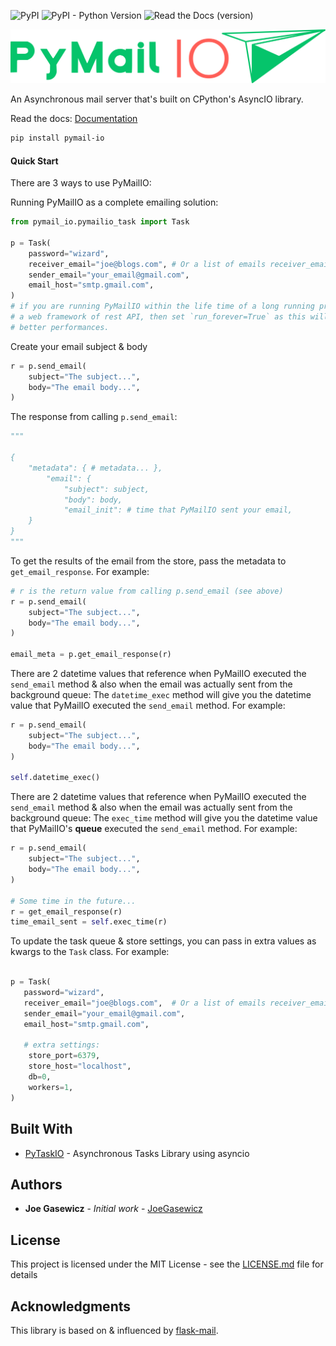 ![PyPI](https://img.shields.io/pypi/v/pymail-io)
![PyPI - Python Version](https://img.shields.io/pypi/pyversions/pymail-io)
![Read the Docs (version)](https://img.shields.io/readthedocs/pymail-io/latest)

![PyMailIO](assets/pymail_io.png)

 An Asynchronous mail server that's built on CPython's AsyncIO library.
 
Read the docs: [Documentation](https://pymail-io.readthedocs.io/en/latest/)


```bash
pip install pymail-io
```

#### Quick Start


There are 3 ways to use PyMailIO:


Running PyMailIO as a complete emailing solution:

```python
from pymail_io.pymailio_task import Task

p = Task(
    password="wizard",
    receiver_email="joe@blogs.com", # Or a list of emails receiver_email=["joe@blogs.com", ...],
    sender_email="your_email@gmail.com",
    email_host="smtp.gmail.com",
)
# if you are running PyMailIO within the life time of a long running process, such as
# a web framework of rest API, then set `run_forever=True` as this will yield much
# better performances.
```
Create your email subject & body
```python
r = p.send_email(
    subject="The subject...",
    body="The email body...",
)

```

The response from calling `p.send_email`:
```python
"""

{
    "metadata": { # metadata... },
        "email": {
            "subject": subject,
            "body": body,
            "email_init": # time that PyMailIO sent your email,
    }
}
"""
```

To get the results of the email from the store, pass the metadata
to `get_email_response`. For example:
```python
# r is the return value from calling p.send_email (see above)
r = p.send_email(
    subject="The subject...",
    body="The email body...",
)

email_meta = p.get_email_response(r)

```
There are 2 datetime values that reference when PyMailIO executed the `send_email`
method & also when the email was actually sent from the background queue:
The `datetime_exec` method will give you the datetime value that PyMailIO executed
the `send_email` method.
For example:
```python
r = p.send_email(
    subject="The subject...",
    body="The email body...",
)

self.datetime_exec()

```

There are 2 datetime values that reference when PyMailIO executed the `send_email`
method & also when the email was actually sent from the background queue:
The `exec_time` method will give you the datetime value that PyMailIO's **queue** executed
the `send_email` method.
For example:

```python
r = p.send_email(
    subject="The subject...",
    body="The email body...",
)

# Some time in the future...
r = get_email_response(r)
time_email_sent = self.exec_time(r)

```


To update the task queue & store settings, you can pass in extra values as kwargs to
the `Task` class. For example:

```python

p = Task(
   password="wizard",
   receiver_email="joe@blogs.com",  # Or a list of emails receiver_email=["joe@blogs.com", ...],
   sender_email="your_email@gmail.com",
   email_host="smtp.gmail.com",

   # extra settings:
    store_port=6379,
    store_host="localhost",
    db=0,
    workers=1,
)

```
## Built With

* [PyTaskIO](https://github.com/joegasewicz/pytask_io) - Asynchronous Tasks Library using asyncio


## Authors

* **Joe Gasewicz** - *Initial work* - [JoeGasewicz](https://github.com/joegasewicz/)

## License

This project is licensed under the MIT License - see the [LICENSE.md](LICENSE.md) file for details

## Acknowledgments

This library is based on & influenced by [flask-mail](https://github.com/mattupstate/flask-mail).